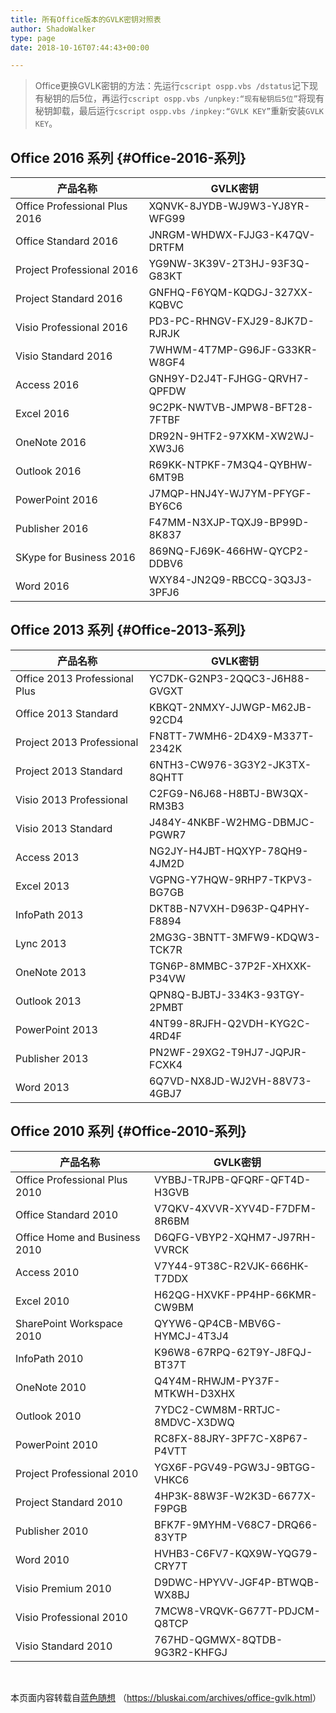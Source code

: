 ```yaml
---
title: 所有Office版本的GVLK密钥对照表
author: ShadoWalker
type: page
date: 2018-10-16T07:44:43+00:00

---
```

> Office更换GVLK密钥的方法：先运行`cscript ospp.vbs /dstatus`记下现有秘钥的后5位，再运行`cscript ospp.vbs /unpkey:“现有秘钥后5位”`将现有秘钥卸载，最后运行`cscript ospp.vbs /inpkey:“GVLK KEY”`重新安装`GVLK KEY`。

## Office 2016 系列 {#Office-2016-系列}

| 产品名称                          | GVLK密钥                         |
| ----------------------------- | ------------------------------ |
| Office Professional Plus 2016 | XQNVK-8JYDB-WJ9W3-YJ8YR-WFG99  |
| Office Standard 2016          | JNRGM-WHDWX-FJJG3-K47QV-DRTFM  |
| Project Professional 2016     | YG9NW-3K39V-2T3HJ-93F3Q-G83KT  |
| Project Standard 2016         | GNFHQ-F6YQM-KQDGJ-327XX-KQBVC  |
| Visio Professional 2016       | PD3-PC-RHNGV-FXJ29-8JK7D-RJRJK |
| Visio Standard 2016           | 7WHWM-4T7MP-G96JF-G33KR-W8GF4  |
| Access 2016                   | GNH9Y-D2J4T-FJHGG-QRVH7-QPFDW  |
| Excel 2016                    | 9C2PK-NWTVB-JMPW8-BFT28-7FTBF  |
| OneNote 2016                  | DR92N-9HTF2-97XKM-XW2WJ-XW3J6  |
| Outlook 2016                  | R69KK-NTPKF-7M3Q4-QYBHW-6MT9B  |
| PowerPoint 2016               | J7MQP-HNJ4Y-WJ7YM-PFYGF-BY6C6  |
| Publisher 2016                | F47MM-N3XJP-TQXJ9-BP99D-8K837  |
| SKype for Business 2016       | 869NQ-FJ69K-466HW-QYCP2-DDBV6  |
| Word 2016                     | WXY84-JN2Q9-RBCCQ-3Q3J3-3PFJ6  |

## Office 2013 系列 {#Office-2013-系列}

| 产品名称                          | GVLK密钥                        |
| ----------------------------- | ----------------------------- |
| Office 2013 Professional Plus | YC7DK-G2NP3-2QQC3-J6H88-GVGXT |
| Office 2013 Standard          | KBKQT-2NMXY-JJWGP-M62JB-92CD4 |
| Project 2013 Professional     | FN8TT-7WMH6-2D4X9-M337T-2342K |
| Project 2013 Standard         | 6NTH3-CW976-3G3Y2-JK3TX-8QHTT |
| Visio 2013 Professional       | C2FG9-N6J68-H8BTJ-BW3QX-RM3B3 |
| Visio 2013 Standard           | J484Y-4NKBF-W2HMG-DBMJC-PGWR7 |
| Access 2013                   | NG2JY-H4JBT-HQXYP-78QH9-4JM2D |
| Excel 2013                    | VGPNG-Y7HQW-9RHP7-TKPV3-BG7GB |
| InfoPath 2013                 | DKT8B-N7VXH-D963P-Q4PHY-F8894 |
| Lync 2013                     | 2MG3G-3BNTT-3MFW9-KDQW3-TCK7R |
| OneNote 2013                  | TGN6P-8MMBC-37P2F-XHXXK-P34VW |
| Outlook 2013                  | QPN8Q-BJBTJ-334K3-93TGY-2PMBT |
| PowerPoint 2013               | 4NT99-8RJFH-Q2VDH-KYG2C-4RD4F |
| Publisher 2013                | PN2WF-29XG2-T9HJ7-JQPJR-FCXK4 |
| Word 2013                     | 6Q7VD-NX8JD-WJ2VH-88V73-4GBJ7 |

## Office 2010 系列 {#Office-2010-系列}

| 产品名称                          | GVLK密钥                        |
| ----------------------------- | ----------------------------- |
| Office Professional Plus 2010 | VYBBJ-TRJPB-QFQRF-QFT4D-H3GVB |
| Office Standard 2010          | V7QKV-4XVVR-XYV4D-F7DFM-8R6BM |
| Office Home and Business 2010 | D6QFG-VBYP2-XQHM7-J97RH-VVRCK |
| Access 2010                   | V7Y44-9T38C-R2VJK-666HK-T7DDX |
| Excel 2010                    | H62QG-HXVKF-PP4HP-66KMR-CW9BM |
| SharePoint Workspace 2010     | QYYW6-QP4CB-MBV6G-HYMCJ-4T3J4 |
| InfoPath 2010                 | K96W8-67RPQ-62T9Y-J8FQJ-BT37T |
| OneNote 2010                  | Q4Y4M-RHWJM-PY37F-MTKWH-D3XHX |
| Outlook 2010                  | 7YDC2-CWM8M-RRTJC-8MDVC-X3DWQ |
| PowerPoint 2010               | RC8FX-88JRY-3PF7C-X8P67-P4VTT |
| Project Professional 2010     | YGX6F-PGV49-PGW3J-9BTGG-VHKC6 |
| Project Standard 2010         | 4HP3K-88W3F-W2K3D-6677X-F9PGB |
| Publisher 2010                | BFK7F-9MYHM-V68C7-DRQ66-83YTP |
| Word 2010                     | HVHB3-C6FV7-KQX9W-YQG79-CRY7T |
| Visio Premium 2010            | D9DWC-HPYVV-JGF4P-BTWQB-WX8BJ |
| Visio Professional 2010       | 7MCW8-VRQVK-G677T-PDJCM-Q8TCP |
| Visio Standard 2010           | 767HD-QGMWX-8QTDB-9G3R2-KHFGJ |

&nbsp;

本页面内容转载自<span class="site-title"><a class="brand" href="https://bluskai.com/" rel="start">蓝色随想</a> （https://bluskai.com/archives/office-gvlk.html</span>）